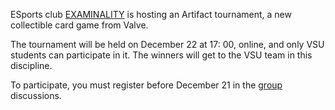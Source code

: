 ESports club [EXAMINALITY](https://vk.com/examinality) is hosting an Artifact tournament, a new collectible card game from Valve.

The tournament will be held on December 22 at 17: 00, online, and only VSU students can participate in it. The winners will get to the VSU team in this discipline.

To participate, you must register before December 21 in the [group](https://vk.cc/8ONIMy) discussions.